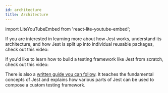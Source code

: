 ```yaml
---
id: architecture
title: Architecture
---
```


import LiteYouTubeEmbed from 'react-lite-youtube-embed';

If you are interested in learning more about how Jest works, understand its architecture, and how Jest is split up into individual reusable packages, check out this video:

<LiteYouTubeEmbed id="3YDiloj8_d0" />

If you'd like to learn how to build a testing framework like Jest from scratch, check out this video:

<LiteYouTubeEmbed id="B8FbUK0WpVU" />

There is also a [written guide you can follow](https://cpojer.net/posts/building-a-javascript-testing-framework). It teaches the fundamental concepts of Jest and explains how various parts of Jest can be used to compose a custom testing framework.
